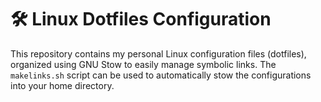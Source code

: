 # 🛠️ Linux Dotfiles Configuration

This repository contains my personal Linux configuration files (dotfiles), organized using GNU Stow to easily manage symbolic links. The `makelinks.sh` script can be used to automatically stow the configurations into your home directory.


